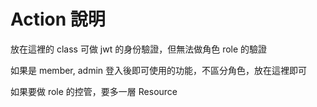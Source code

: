 Action 說明
===

放在這裡的 class 可做 jwt 的身份驗證，但無法做角色 role 的驗證

如果是 member, admin 登入後即可使用的功能，不區分角色，放在這裡即可

如果要做 role 的控管，要多一層 Resource